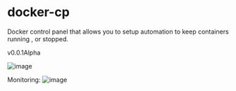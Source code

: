 # docker-cp
Docker control panel that allows you to setup automation to keep containers running , or stopped.

v0.0.1Alpha

![image](https://github.com/ItsHass/docker-cp/assets/88739447/5b6c38ba-de1e-47b7-bafa-41c6f7358894)

Monitoring:
![image](https://github.com/ItsHass/docker-cp/assets/88739447/bbe5a37c-46de-48e9-a06a-c339ae9561a1)

